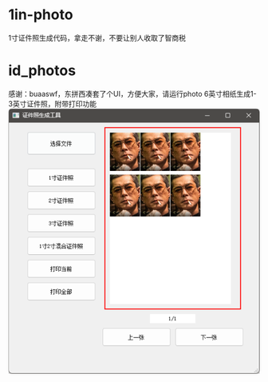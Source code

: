 # 1in-photo
1寸证件照生成代码，拿走不谢，不要让别人收取了智商税
# id_photos
感谢：buaaswf，东拼西凑套了个UI，方便大家，请运行photo
6英寸相纸生成1-3英寸证件照，附带打印功能
![img.png](img.png)